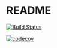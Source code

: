 # README

[![Build Status](https://travis-ci.com/teresadatta/cs107test.svg?branch=master)](https://travis-ci.com/teresadatta/cs107test)

[![codecov](https://codecov.io/gh/teresadatta/cs107test/branch/master/graph/badge.svg?token=SDOTE64T9A)](undefined)